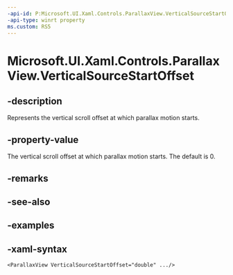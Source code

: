 ```yaml
---
-api-id: P:Microsoft.UI.Xaml.Controls.ParallaxView.VerticalSourceStartOffset
-api-type: winrt property
ms.custom: RS5
---
```

<!-- Property syntax.
public double VerticalSourceStartOffset { get;  set; }
-->

# Microsoft.UI.Xaml.Controls.ParallaxView.VerticalSourceStartOffset


## -description

Represents the vertical scroll offset at which parallax motion starts.


## -property-value

The vertical scroll offset at which parallax motion starts. The default is 0.


## -remarks


## -see-also


## -examples


## -xaml-syntax

```xaml
<ParallaxView VerticalSourceStartOffset="double" .../>
```


